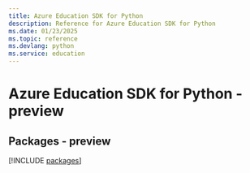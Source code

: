 ```yaml
---
title: Azure Education SDK for Python
description: Reference for Azure Education SDK for Python
ms.date: 01/23/2025
ms.topic: reference
ms.devlang: python
ms.service: education
---
```

# Azure Education SDK for Python - preview
## Packages - preview
[!INCLUDE [packages](education-index.md)]